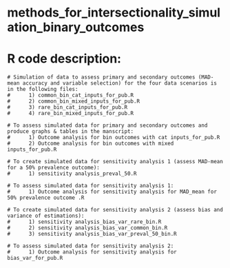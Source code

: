 # methods_for_intersectionality_simulation_binary_outcomes

# R code description:
    
    # Simulation of data to assess primary and secondary outcomes (MAD-mean accuracy and variable selection) for the four data scenarios is in the following files:
    #      1) common_bin_cat_inputs_for_pub.R
    #      2) common_bin_mixed_inputs_for_pub.R
    #      3) rare_bin_cat_inputs_for_pub.R
    #      4) rare_bin_mixed_inputs_for_pub.R
    
    # To assess simulated data for primary and secondary outcomes and produce graphs & tables in the manscript:
    #      1) Outcome analysis for bin outcomes with cat inputs_for_pub.R
    #      2) Outcome analysis for bin outcomes with mixed inputs_for_pub.R
    
    # To create simulated data for sensitivity analysis 1 (assess MAD-mean for a 50% prevalence outcome):
    #      1) sensitivity analysis_preval_50.R
    
    # To assess simulated data for sensitivity analysis 1:
    #      1) Outcome analysis for sensitivity analysis for MAD_mean for 50% prevalence outcome .R
    
    # To create simulated data for sensitivity analysis 2 (assess bias and variance of estimations):
    #      1) sensitivity analysis_bias_var_rare_bin.R
    #      2) sensitivity analysis_bias_var_common_bin.R
    #      3) sensitivity analysis_bias_var_preval_50_bin.R
    
    # To assess simulated data for sensitivity analysis 2:
    #      1) Outcome analysis for sensitivity analysis for bias_var_for_pub.R 
